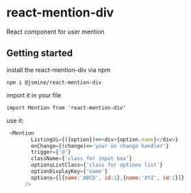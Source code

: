 # react-mention-div
React component for user mention

## Getting started
install the react-mention-div via npm
```
npm i @jsmine/react-mention-div
```

import it in your file
 ```
 import Mention from 'react-mention-div'
 ```
 use it:
```javascript
 <Mention 
      	ListingUi={({option})=><div>{option.name}</div>} 
      	onChange={(change)=>'your on change handler'} 
      	trigger={'@'} 
      	className={'class for input box'} 
      	optionsListClass={'class for options list'}
      	optionDisplayKey={'name'}
      	options={[{name:'ABCD', id:1},{name:'XYZ', id:2}]}
      />
```